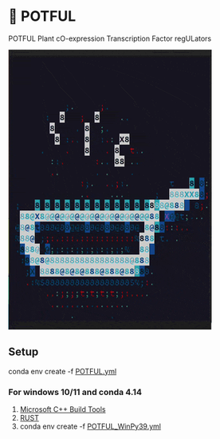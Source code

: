 # :stew: POTFUL
POTFUL Plant cO-expression Transcription Factor regULators


![](POTFUL_Animate/POTFUL.gif)


## Setup
conda env create -f [POTFUL.yml](https://github.com/nilesh-iiita/POTFUL/blob/main/POTFUL.yml)


### For windows 10/11 and conda 4.14 
1. [Microsoft C++ Build Tools](https://aka.ms/vs/17/release/vs_BuildTools.exe)
2. [RUST](https://static.rust-lang.org/rustup/dist/x86_64-pc-windows-msvc/rustup-init.exe)
3. conda env create -f [POTFUL_WinPy39.yml](https://github.com/nilesh-iiita/POTFUL/blob/main/POTFUL_WinPy39.yml)
